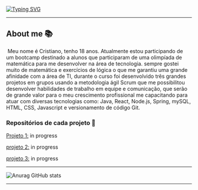 [![Typing SVG](https://readme-typing-svg.herokuapp.com?size=40&color=0069FFF6&center=true&vCenter=true&width=670&lines=Desenvolvedor+web;Full-stack+java)](https://git.io/typing-svg)


------

## **About me** 📚

​       Meu nome é Cristiano, tenho 18 anos. Atualmente estou participando de um bootcamp destinado a alunos que participaram de uma olimpíada de matemática para me desenvolver na área de tecnologia. sempre gostei muito de matemática e exercícios de lógica o que me garantiu uma grande afinidade com a área de TI, durante o curso foi desenvolvido três grandes projetos em grupos usando a metodologia ágil Scrum que me possibilitou desenvolver habilidades de trabalho em equipe e comunicação, que serão de grande valor para o meu crescimento profissional me capacitando para atuar com diversas tecnologias como: Java, React, Node.js, Spring, mySQL, HTML, CSS, Javascript e versionamento de código Git. 

### **Repositórios de cada projeto** 📖

<u>Projeto 1:</u> in progress

<u>projeto 2:</u> in progress

<u>projeto 3:</u> in progress

------

<img src="https://github-readme-stats.vercel.app/api?username=Cr7stian8&show_icons=true&hide=issues" alt="Anurag GitHub stats"  />

------

